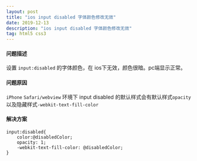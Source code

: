 ```yaml
---
layout: post
title: "ios input disabled 字体颜色修改无效"
date: 2019-12-13
description: "ios input disabled 字体颜色修改无效"
tag: html5 css3 
---   
```


#### 问题描述

设置 `input:disabled` 的字体颜色，在 ios下无效，颜色很暗。pc端显示正常。

#### 问题原因

`iPhone` `Safari/webview` 环境下 input disabled 的默认样式会有默认样式`opacity`以及隐藏样式`-webkit-text-fill-color`

#### 解决方案

    input:disabled{  
        color:@disabledColor;
        opacity: 1;
        -webkit-text-fill-color: @disabledColor;
    }
